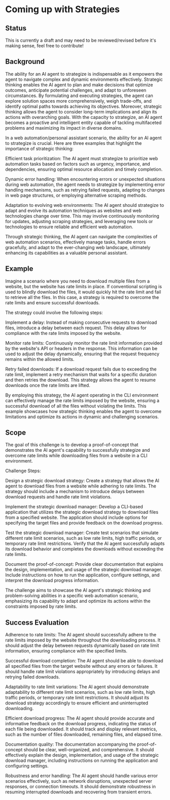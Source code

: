 # Coming up with Strategies

## Status
This is currently a draft and may need to be reviewed/revised before it's making sense, feel free to contribute!

## Background

The ability for an AI agent to strategize is indispensable as it empowers the agent to navigate complex and dynamic environments effectively. Strategic thinking enables the AI agent to plan and make decisions that optimize outcomes, anticipate potential challenges, and adapt to unforeseen circumstances. By formulating and executing strategies, the agent can explore solution spaces more comprehensively, weigh trade-offs, and identify optimal paths towards achieving its objectives. Moreover, strategic thinking allows the agent to consider long-term implications and align its actions with overarching goals. With the capacity to strategize, an AI agent becomes a proactive and intelligent entity capable of tackling multifaceted problems and maximizing its impact in diverse domains.

In a web automation/personal assistant scenario, the ability for an AI agent to strategize is crucial. Here are three examples that highlight the importance of strategic thinking:

Efficient task prioritization: The AI agent must strategize to prioritize web automation tasks based on factors such as urgency, importance, and dependencies, ensuring optimal resource allocation and timely completion.

Dynamic error handling: When encountering errors or unexpected situations during web automation, the agent needs to strategize by implementing error handling mechanisms, such as retrying failed requests, adapting to changes in web page structures, or employing alternative scraping methods.

Adaptation to evolving web environments: The AI agent should strategize to adapt and evolve its automation techniques as websites and web technologies change over time. This may involve continuously monitoring for updates, adjusting scraping strategies, and leveraging new tools or technologies to ensure reliable and efficient web automation.

Through strategic thinking, the AI agent can navigate the complexities of web automation scenarios, effectively manage tasks, handle errors gracefully, and adapt to the ever-changing web landscape, ultimately enhancing its capabilities as a valuable personal assistant.

## Example

Imagine a scenario where you need to download multiple files from a website, but the website has rate limits in place. If conventional scripting is used to blindly download the files, it would quickly hit the rate limit and fail to retrieve all the files. In this case, a strategy is required to overcome the rate limits and ensure successful downloads.

The strategy could involve the following steps:

Implement a delay: Instead of making consecutive requests to download files, introduce a delay between each request. This delay allows for compliance with the rate limits imposed by the website.

Monitor rate limits: Continuously monitor the rate limit information provided by the website's API or headers in the response. This information can be used to adjust the delay dynamically, ensuring that the request frequency remains within the allowed limits.

Retry failed downloads: If a download request fails due to exceeding the rate limit, implement a retry mechanism that waits for a specific duration and then retries the download. This strategy allows the agent to resume downloads once the rate limits are lifted.

By employing this strategy, the AI agent operating in the CLI environment can effectively manage the rate limits imposed by the website, ensuring a successful download of all the files without violating the limits. This example showcases how strategic thinking enables the agent to overcome limitations and optimize its actions in dynamic and challenging scenarios.


## Scope

The goal of this challenge is to develop a proof-of-concept that demonstrates the AI agent's capability to successfully strategize and overcome rate limits while downloading files from a website in a CLI environment.

Challenge Steps:

Design a strategic download strategy: Create a strategy that allows the AI agent to download files from a website while adhering to rate limits. The strategy should include a mechanism to introduce delays between download requests and handle rate limit violations.

Implement the strategic download manager: Develop a CLI-based application that utilizes the strategic download strategy to download files from a specified website. The application should include options for specifying the target files and provide feedback on the download progress.

Test the strategic download manager: Create test scenarios that simulate different rate limit scenarios, such as low rate limits, high traffic periods, or temporary rate limit restrictions. Verify that the AI agent successfully adapts its download behavior and completes the downloads without exceeding the rate limits.

Document the proof-of-concept: Provide clear documentation that explains the design, implementation, and usage of the strategic download manager. Include instructions on how to run the application, configure settings, and interpret the download progress information.

The challenge aims to showcase the AI agent's strategic thinking and problem-solving abilities in a specific web automation scenario, emphasizing its capability to adapt and optimize its actions within the constraints imposed by rate limits.


## Success Evaluation

Adherence to rate limits: The AI agent should successfully adhere to the rate limits imposed by the website throughout the downloading process. It should adjust the delay between requests dynamically based on rate limit information, ensuring compliance with the specified limits.

Successful download completion: The AI agent should be able to download all specified files from the target website without any errors or failures. It should handle rate limit violations appropriately by introducing delays and retrying failed downloads.

Adaptability to rate limit variations: The AI agent should demonstrate adaptability to different rate limit scenarios, such as low rate limits, high traffic periods, or temporary rate limit restrictions. It should adjust its download strategy accordingly to ensure efficient and uninterrupted downloading.

Efficient download progress: The AI agent should provide accurate and informative feedback on the download progress, indicating the status of each file being downloaded. It should track and display relevant metrics, such as the number of files downloaded, remaining files, and elapsed time.

Documentation quality: The documentation accompanying the proof-of-concept should be clear, well-organized, and comprehensive. It should effectively explain the design, implementation, and usage of the strategic download manager, including instructions on running the application and configuring settings.

Robustness and error handling: The AI agent should handle various error scenarios effectively, such as network disruptions, unexpected server responses, or connection timeouts. It should demonstrate robustness in resuming interrupted downloads and recovering from transient errors.

